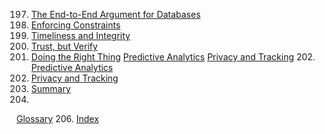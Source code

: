 197. [The End-to-End Argument for Databases](ch12.html#sec_future_end_to_end)
198. [Enforcing Constraints](ch12.html#sec_future_constraints)
199. [Timeliness and Integrity](ch12.html#sec_future_integrity)
200. [Trust, but Verify](ch12.html#sec_future_verification)
201. [Doing the Right Thing](ch12.html#sec_future_ethics)
[Predictive Analytics](ch12.html#idm140605754824928)
[Privacy and Tracking](ch12.html#idm140605754752736) 202. [Predictive Analytics](ch12.html#idm140605754824928)
203. [Privacy and Tracking](ch12.html#idm140605754752736)
204. [Summary](ch12.html#idm140605754752144)
205. 
[Glossary](glossary01.html#ch_glossary) 206. 
[Index](ix01.html#idm140605754595168)